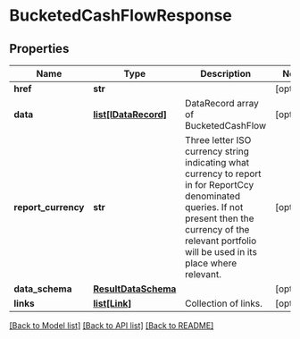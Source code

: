 # BucketedCashFlowResponse

## Properties
Name | Type | Description | Notes
------------ | ------------- | ------------- | -------------
**href** | **str** |  | [optional] 
**data** | [**list[IDataRecord]**](IDataRecord.md) | DataRecord array of BucketedCashFlow | [optional] 
**report_currency** | **str** | Three letter ISO currency string indicating what currency to report in for ReportCcy denominated queries.  If not present then the currency of the relevant portfolio will be used in its place where relevant. | [optional] 
**data_schema** | [**ResultDataSchema**](ResultDataSchema.md) |  | [optional] 
**links** | [**list[Link]**](Link.md) | Collection of links. | [optional] 

[[Back to Model list]](../README.md#documentation-for-models) [[Back to API list]](../README.md#documentation-for-api-endpoints) [[Back to README]](../README.md)



